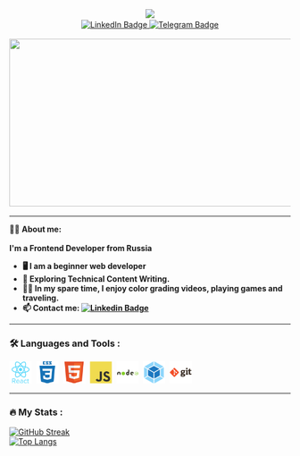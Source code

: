 <div id="header" align="center">
  <img src="https://media.giphy.com/media/xT9IgG50Fb7Mi0prBC/giphy.gif" width="228"/>
</div>
<div id="badges" align="center">
  <a href="https://www.linkedin.com/in/rinat-muzhaurov-14b249240/">
    <img src="https://img.shields.io/badge/LinkedIn-blue?style=for-the-badge&logo=linkedin&logoColor=white" alt="LinkedIn Badge"/>
  </a>
  <a href="https://t.me/luftwafli">
    <img src="https://img.shields.io/badge/Telegram-blue?style=for-the-badge&logo=telegram&logoColor=white" alt="Telegram Badge"/>
  </a>
</div>
<div align="center">
<img src="https://komarev.com/ghpvc/?username=rinatmujaurov&style=flat-square&color=blue" alt=""/>
</div>
<div align="center">
  <img src="https://media.giphy.com/media/L8K62iTDkzGX6/giphy.gif" width="600" height="300"/>
</div>

---

:man_technologist: <b>About me: <br/></br>I'm a Frontend Developer from Russia
- :desktop_computer: I am a beginner web developer
- :seedling: Exploring Technical Content Writing.
- :man_artist: In my spare time, I enjoy color grading videos, playing games and traveling.
- :mailbox: Contact  me: [![Linkedin Badge](https://img.shields.io/badge/-LinkedIn-blue?style=flat&logo=Linkedin&logoColor=white)](https://www.linkedin.com/in/rinat-muzhaurov-14b249240/)</b>

---

### :hammer_and_wrench: Languages and Tools :

<div>
  <img src="https://github.com/devicons/devicon/blob/master/icons/react/react-original-wordmark.svg" title="React" alt="React" width="40" height="40"/>&nbsp;
  <img src="https://github.com/devicons/devicon/blob/master/icons/css3/css3-plain-wordmark.svg"  title="CSS3" alt="CSS" width="40" height="40"/>&nbsp;
  <img src="https://github.com/devicons/devicon/blob/master/icons/html5/html5-original.svg" title="HTML5" alt="HTML" width="40" height="40"/>&nbsp;
  <img src="https://github.com/devicons/devicon/blob/master/icons/javascript/javascript-original.svg" title="JavaScript" alt="JavaScript" width="40" height="40"/>&nbsp;
  <img src="https://github.com/devicons/devicon/blob/master/icons/nodejs/nodejs-original-wordmark.svg" title="NodeJS" alt="NodeJS" width="40" height="40"/>&nbsp;
  <img src="https://raw.githubusercontent.com/devicons/devicon/1119b9f84c0290e0f0b38982099a2bd027a48bf1/icons/webpack/webpack-original.svg" title="Webpack" alt="Webpack" width="40" height="40"/>&nbsp;
  <img src="https://github.com/devicons/devicon/blob/master/icons/git/git-original-wordmark.svg" title="Git" **alt="Git" width="40" height="40"/>
</div>

---

### :fire: My Stats :
[![GitHub Streak](http://github-readme-streak-stats.herokuapp.com?user=rinatmujaurov&theme=dark&background=000000)](https://git.io/streak-stats)<br/>
[![Top Langs](https://github-readme-stats.vercel.app/api/top-langs/?username=rinatmujaurov&layout=compact&theme=vision-friendly-dark)](https://github.com/anuraghazra/github-readme-stats)
